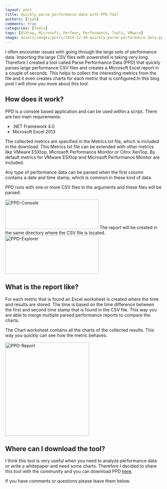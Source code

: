 ```yaml
---
layout: post
title: Quickly parse performance data with PPD Tool
authors: [ryan]
comments: true
categories: [Tools]
tags: [ESXtop, Microsoft, Perfmon, Performance, Tools, VMware]
image: assets/images/posts/2014-12-30-quickly-parse-performance-data-ppd-tool/quickly-parse-performance-data-with-ppd-tool-feature-image.png
---
```

I often encounter issues with going through the large sets of performance data. Importing the large CSV files with powershell is taking very long. Therefore I created a tool called Parse Performance Data (PPD) that quickly parses large performance CSV files and creates a Microsoft Excel report in a couple of seconds. This helps to collect the interesting metrics from the file and it even creates charts for each metric that is configured.In this blog post I will show you more about this tool.
<h2>How does it work?</h2>
PPD is a console based application and can be used within a script. There are two main requirements:
<ul>
 	<li>.NET Framework 4.0</li>
 	<li>Microsoft Excel 2013</li>
</ul>
The collected metrics are specified in the Metrics.txt file, which is included in the download. This Metrics.txt file can be extended with other metrics like VMware ESXtop, Microsoft Performance Monitor or Citrix XenTop. By default metrics for VMware ESXtop and Microsoft Performance Monitor are included.

Any type of performance data can be parsed when the first column contains a date and time stamp, which is common in these kind of data.

PPD runs with one or more CSV files in the arguments and these files will be parsed.

<a href="{{site.baseurl}}/assets/images/posts/2014-12-30-quickly-parse-performance-data-ppd-tool/PPD-Console.png"><img class=" size-medium wp-image-3066 alignnone" src="{{site.baseurl}}/assets/images/posts/2014-12-30-quickly-parse-performance-data-ppd-tool/PPD-Console.png" alt="PPD-Console" width="300" height="95" /></a>
The report will be created in the same directory where the CSV file is located.
<img class=" size-medium wp-image-3067 alignnone" src="{{site.baseurl}}/assets/images/posts/2014-12-30-quickly-parse-performance-data-ppd-tool/PPD-Explorer.png" alt="PPD-Explorer" width="300" height="124" />
<h2>What is the report like?</h2>
For each metric that is found an Excel worksheet is created where the time and results are stored. The time is based on the time difference between the first and second time stamp that is found in the CSV file. This way you are able to merge multiple parsed performance reports to compare the charts.

The Chart worksheet contains all the charts of the collected results. This way you quickly can see how the metric behaves.

<a href="{{site.baseurl}}/assets/images/posts/2014-12-30-quickly-parse-performance-data-ppd-tool/PPD-Report.png"><img class="alignnone size-medium wp-image-3068" src="{{site.baseurl}}/assets/images/posts/2014-12-30-quickly-parse-performance-data-ppd-tool/PPD-Report.png" alt="PPD-Report" width="270" height="300" /></a>
<h2>Where can I download the tool?</h2>
I think this tool is very useful when you need to analyze performance data or write a whitepaper and need some charts. Therefore I decided to share this tool with the community and you can download PPD <a title="PPD Download" href="/downloads/PPD.zip" target="_blank">here</a>.

If you have comments or questions please leave them below.
